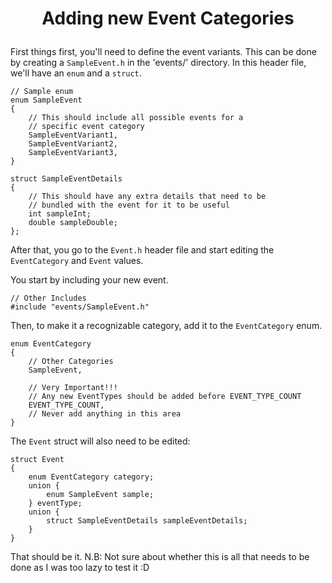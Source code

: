 # <p style="text-align: center;">Adding new Event Categories</p>

First things first, you'll need to define the event variants. This can be done by creating
a `SampleEvent.h` in the 'events/' directory. In this header file, we'll have an `enum`
and a `struct`.

```
// Sample enum
enum SampleEvent
{
	// This should include all possible events for a
	// specific event category
	SampleEventVariant1,
	SampleEventVariant2,
	SampleEventVariant3,
}

struct SampleEventDetails
{
	// This should have any extra details that need to be
	// bundled with the event for it to be useful
	int sampleInt;
	double sampleDouble;
};

```

After that, you go to the `Event.h` header file and start editing the `EventCategory` and
`Event` values.

You start by including your new event.
```
// Other Includes
#include "events/SampleEvent.h"
```

Then, to make it a recognizable category, add it to the `EventCategory` enum.
```
enum EventCategory
{
	// Other Categories
	SampleEvent,

	// Very Important!!!
	// Any new EventTypes should be added before EVENT_TYPE_COUNT
	EVENT_TYPE_COUNT,
	// Never add anything in this area
}
```

The `Event` struct will also need to be edited:
```
struct Event
{
	enum EventCategory category;
	union {
		enum SampleEvent sample;
	} eventType;
	union {
		struct SampleEventDetails sampleEventDetails;
	}
}
```

That should be it.
N.B: Not sure about whether this is all that needs to be done as I was too lazy to test it :D
